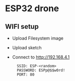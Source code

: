 # ESP32 drone

## WIFI setup

* Upload Filesystem image
* Upload sketch
* Connect to http://192.168.4.1

        SSID: ESP-<random>
        PASSWORD: ESPp@$$w0rd!
        PORT: 80
